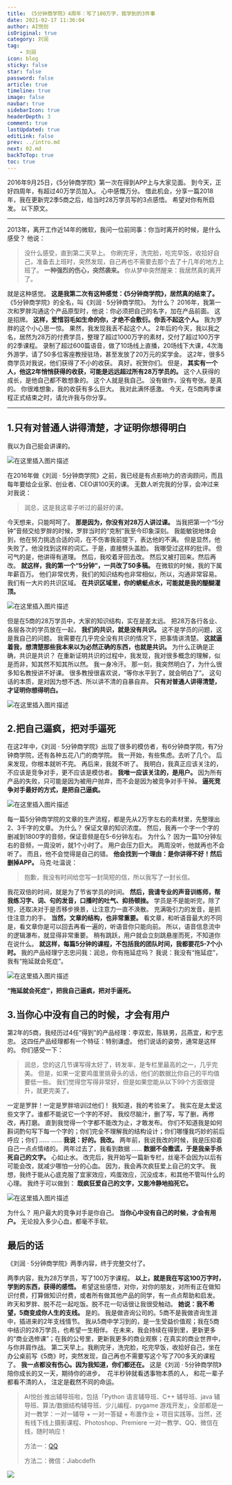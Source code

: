```yaml
---
title: 《5分钟商学院》4周年：写了100万字，我学到的3件事
date: 2021-02-17 11:36:04
author: AI悦创
isOriginal: true
category: 刘润
tag:
    - 刘润
icon: blog
sticky: false
star: false
password: false
article: true
timeline: true
image: false
navbar: true
sidebarIcon: true
headerDepth: 3
comment: true
lastUpdated: true
editLink: false
prev: ../intro.md
next: 02.md
backToTop: true
toc: true
---
```




2016年9月25日，《5分钟商学院》第一次在得到APP上与大家见面。 到今天，正好四周年，有超过40万学员加入。 心中感慨万分。 借此机会，分享一篇2018年，我在更新完2季5商之后，给当时28万学员写的3点感悟。 希望对你有所启发。 以下原文。

* * *

2013年，离开工作近14年的微软，我问一位前同事：你当时离开的时候，是什么感受？ 他说：

> 没什么感受，直到第二天早上。 你刷完牙，洗完脸，吃完早饭，收拾好自己，准备去上班时，突然发现，自己再也不需要去那个去了十几年的地方上班了。 **一种强烈的伤心，突然袭来。** 你从梦中突然醒来：我居然真的离开了。

就是这种感觉。 **这是我第二次有这种感觉：《5分钟商学院》，居然真的结束了。** 《5分钟商学院》的全名，叫《刘润 · 5分钟商学院》。 为什么？ 2016年，我第一次和罗胖沟通这个产品原型时，他说：你必须把自己的名字，加在产品前面。 这是招牌。 **这样，爱惜羽毛如生命的你，才绝不会敷衍。你丢不起这个人。** 我为罗胖的这个小心思一惊。 果然，我发现我丢不起这个人。 2年后的今天，我以我之名，居然为28万的付费学员，整理了超过1000万字的素材，交付了超过100万字的2季课程。 录制了超过600篇语音，做了10场线上直播，20场线下大课，4次海外游学，请了50多位客座教授驻场，甚至发放了20万元的奖学金。 这2年，很多5商学员对我说，他们获得了不小的收获。 真好。祝贺你们。 但是， **其实有一个人，他这2年悄悄获得的收获，可能是远远超过所有28万学员的。** 这个人获得的成长，是他自己都不敢想象的。 这个人就是我自己。 没有做作，没有夸张。是真的。 你很难想象，我的收获有多么巨大。 我对此满怀感激。 今天，在5商两季课程正式结束之时，请允许我与你分享。

* * *

## 1.只有对普通人讲得清楚，才证明你想得明白

我以为自己挺会讲课的。 

![在这里插入图片描述](./01.assets/2021021711293925.png) 

在2016年做《刘润 · 5分钟商学院》之前，我已经是有点影响力的咨询顾问，而且每年要给企业家、创业者、CEO讲100天的课。 无数人听完我的分享，会冲过来对我说：

> 润总，这是我这辈子听过的最好的课。

今天想来，只能呵呵了。 **那是因为，你没有对28万人讲过课。** 当我把第一个“5分钟”音频交给罗胖的时候，罗胖当时的“克制”我至今印象深刻。 我能敏锐地体会到，他在努力挑选合适的词，在不伤害我前提下，表达他的不满。 但是显然，他失败了。他没找到这样的词汇。于是，直接劈头盖脸。 我哪受过这样的批评。 但可气的是，他讲得有道理。 然后，我咬着牙回去改。 然后又被打回来。然后再改。 **就这样，我的第一个“5分钟”，一共改了50多稿。** 在微软的时候，我的下属年薪百万。 他们非常优秀，我们的知识结构也非常相似，所以，沟通非常容易。 我们有一大片的共识区域。 **在共识区域里，你的蜻蜓点水，可能就是我的醍醐灌顶。** 

![在这里插入图片描述](./01.assets/20210217113239817-16520011183045.png) 

但是在5商的28万学员中，大家的知识结构，实在是差太远。 把28万各行各业、各层各次的学员放在一起， **我们的共识，就是没有共识。** 这不是学员的问题，这是我自己的问题。 我需要在几乎完全没有共识的情况下，把事情讲清楚。 **这就逼着我，想清楚那些我本来以为必然正确的东西，也就是共识。** 为什么正确是正确，共识是共识？ 在重新证明共识的过程中，我发现，我对很多概念的理解，似是而非，知其然不知其所以然。 我一身冷汗。 那一刻，我突然明白了，为什么很多知名教授讲不好课。 很多教授很喜欢说，“等你水平到了，就会明白了”。 这句话的本质，是对因为想不透、所以讲不清的自暴自弃。 **只有对普通人讲得清楚，才证明你想得明白。** 

![在这里插入图片描述](./01.assets/2021021711350774.png)

## 2.把自己逼疯，把对手逼死

在这2年中，《刘润 · 5分钟商学院》出现了很多的模仿者，有6分钟商学院，有7分钟商学院，还有各种五花八门的商学院。 我一开始，有些焦虑。去听了几个。 后来发现，你根本就听不完。 再后来，我就不听了。 我明白，我真正应该关注的，不应该是竞争对手，更不应该是模仿者。 **我唯一应该关注的，是用户。** 因为所有产品的失败，只可能是因为被用户抛弃，而不会是因为被竞争对手干掉。 **逼死竞争对手最好的方式，是把自己逼疯。** 

![在这里插入图片描述](./01.assets/20210217113742802.png) 

每一篇5分钟商学院的文章的生产流程，都是先从2万字左右的素材里，先整理出2、3千字的文章。 为什么？ 保证文章的知识浓度。 然后，我再一个字一个字的删减到1800字的音频，保证音频是在5-6分钟左右。 为什么？ 因为一篇10分钟左右的音频，一周没听，就1个小时了。 用户会压力巨大。 两周没听，他就再也不会听了。 而且，他不会觉得是自己的错。 **他会找到一个理由：是你讲得不好！然后删掉APP。** 马克·吐温说：

> 抱歉，我没有时间给您写一封简短的信，所以我写了一封长信。

我花双倍的时间，就是为了节省学员的时间。 **然后，我请专业的声音训练师，帮我练习字、词、句的发音，口播时的吐气、抑扬顿挫。** 学员是不是能听完，除了短，还取决对于是否移步换景，让注意力一直不涣散。 充满吸引力的发音，是抓住注意力的手。 **当然，文章的结构，也非常重要。** 看文章，和听语音最大的不同是，看文章你是可以回去再看一遍的，听语音你只能向前。 所以，语音信息流中的逻辑瀑布，就显得非常重要。 稍有跳跃，用户就会立刻跳悬崖而死，不知道你在说什么。 **就这样，每篇5分钟的课程，不包括我的团队时间，我都要花5-7个小时。** 我的产品经理宁志忠问我：润总，你有拖延症吗？ 我说：我没有“拖延症”，我有“拖延就会死症”。 

![在这里插入图片描述](./01.assets/2021021711424158.png) 

**“拖延就会死症”，把我自己逼疯，把对手逼死。**

## 3.当你心中没有自己的时候，才会有用户

第2年的5商，我经历过4任“得到”的产品经理：李双宏，陈轶男，吕燕宜，和宁志忠。 这四任产品经理都有一个特征：特别谦虚。 他们说话的姿势，通常是这样的。 你们感受一下：

> 润总，您的这几节课写得太好了，转发率，是专栏里最高的之一，几乎完美。 但是，如果一定要鸡蛋里挑骨头的话，他们的数据比你自己的平均值要低一些。 我们觉得您写得非常好，但是如果您能从以下99个方面做提升，就更完美了。

一定是罗胖！一定是罗胖培训过他们！ 我知道，我的考验来了。 我实在是太爱这些文字了。谁都不能说它一个字的不好。 我绞尽脑汁，删了写，写了删，再修改，再打磨。 直到我觉得一个字都不能改为止，才敢发布。 你们不知道我是如何斟词酌句写下每一个字的；你们完全不理解我的结构设计；你们哪懂我巧妙的前后呼应；你们 …… …… **我说：好的。我改。** 两年前，我说我改的时候，我是压抑着自己一点点情绪的。 两年过去了，我看到数据 …… **数据不会撒谎，于是我亲手杀死自己的文字。** 心如止水。 改完后，我开始写一篇新专栏，丝毫不会因为以后有可能会改，就减少哪怕一分的心血。 因为，我会再次疯狂爱上自己的文字。 我想，我终于能从心底克服了宜家效应，鸡蛋效应，沉没成本，和其他不管叫什么的心理。 我终于可以做到： **既疯狂爱自己的文字，又能冷静地掐死它。** 

![在这里插入图片描述](./01.assets/20210217114718507.png) 

为什么？ 用户最大的竞争对手是你自己。 **当你心中没有自己的时候，才会有用户。** 无论投入多少心血，都毫不手软。

## 最后的话

《刘润 · 5分钟商学院》两季内容，终于完整交付了。 

两季内容，我为28万学员，写了100万字课程。 **以上，就是我在写这100万字时，学到的东西，获得的感悟。** 希望这些感悟，对你，对你的朋友，对所有正在做知识付费，打算做知识付费，或者所有做其他产品的同学，有一点点帮助和启发。 昨天和罗胖、脱不花一起吃饭。脱不花一句话很让我很受触动。 **她说：我不希望，5商变成你人生的支线。** 是的。 我是做咨询公司的。5商不是我做咨询生涯中，插进来的2年支线情节。 我从5商中学习到的，是一生受益价值观；我在5商中结识的28万学员，也希望一生相伴。 在未来，我会持续在得到里，更新更多的“商业选修课”；在我的公号里，更新我更多的商业观察；在真实的商业世界中，与你并肩作战。 第二天早上。我刷完牙，洗完脸，吃完早饭，收拾好自己，坐在办公桌前写《5商》时，突然发现，自己再也不需要写这个写了700多天的课程了。 **我一点都没有伤心。因为我知道，你们都还在。** 这是《刘润 · 5分钟商学院》陪你成长的又一天，期待你的进步。  花半秒钟就看透事物本质的人，  和花一辈子都看不清的人，  注定是截然不同的命运。

> AI悦创·推出辅导班啦，包括「Python 语言辅导班、C++ 辅导班、java 辅导班、算法/数据结构辅导班、少儿编程、pygame 游戏开发」，全部都是一对一教学：一对一辅导 + 一对一答疑 + 布置作业 + 项目实践等。当然，还有线下线上摄影课程、Photoshop、Premiere 一对一教学、QQ、微信在线，随时响应！
>
> 方法一：[QQ](http://wpa.qq.com/msgrd?v=3&uin=1432803776&site=qq&menu=yes)
>
> 方法二：微信：Jiabcdefh

![](./zsxq.jpg)
